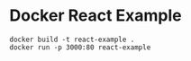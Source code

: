 # Docker React Example

    docker build -t react-example .
    docker run -p 3000:80 react-example


